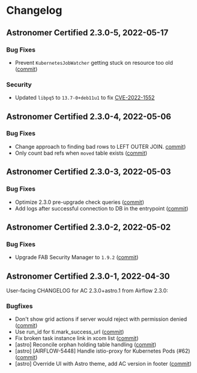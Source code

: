 # Changelog

Astronomer Certified 2.3.0-5, 2022-05-17
----------------------------------------

### Bug Fixes

- Prevent `KubernetesJobWatcher` getting stuck on resource too old ([commit](https://github.com/astronomer/airflow/commit/c5dd799c5e49220a02ed0c5a12f81da95487f61f))

### Security

- Updated `libpq5` to `13.7-0+deb11u1` to fix [CVE-2022-1552](https://nvd.nist.gov/vuln/detail/CVE-2022-1552)

Astronomer Certified 2.3.0-4, 2022-05-06
----------------------------------------

### Bug Fixes

- Change approach to finding bad rows to LEFT OUTER JOIN. [commit](https://github.com/astronomer/airflow/commit/808650d4793cba9ae0fcb69b2be8a7cb3102cd39))
- Only count bad refs when `moved` table exists ([commit](https://github.com/astronomer/airflow/commit/42b3e121e190fbfbf1a8ddfb29030b8e98df19a7))

Astronomer Certified 2.3.0-3, 2022-05-03
----------------------------------------

### Bug Fixes

- Optimize 2.3.0 pre-upgrade check queries ([commit](https://github.com/astronomer/airflow/commit/3b014735a6d67ed0f324628361d39869503d13dd))
- Add logs after successful connection to DB in the entrypoint ([commit](https://github.com/astronomer/ap-airflow/commit/c8753d2e4643868a0fe6199cdab8e8d0fd3f79c7))

Astronomer Certified 2.3.0-2, 2022-05-02
----------------------------------------

### Bug Fixes

- Upgrade FAB Security Manager to `1.9.2` ([commit](https://github.com/astronomer/ap-airflow/commit/9e4f204961258e773e835414b9fefc73d0c3de60))

Astronomer Certified 2.3.0-1, 2022-04-30
----------------------------------------

User-facing CHANGELOG for AC 2.3.0+astro.1 from Airflow 2.3.0:

### Bugfixes
- Don't show grid actions if server would reject with permission denied ([commit](https://github.com/astronomer/airflow/commit/62ebd1ebab6fb65353d90fadc5dc4553555bb6f1))
- Use run_id for ti.mark_success_url ([commit](https://github.com/astronomer/airflow/commit/405e57ce5a52474a26c5c18a2e724b070230cfa6))
- Fix broken task instance link in xcom list ([commit](https://github.com/astronomer/airflow/commit/72c6c438d3d8b74671fd2dd1a91b298cff4dd0ba))
- [astro] Reconcile orphan holding table handling ([commit](https://github.com/astronomer/airflow/commit/b595c1e84ef77d296cb006fbc4841646b6890db4))
- [astro] [AIRFLOW-5448] Handle istio-proxy for Kubernetes Pods (#62) ([commit](https://github.com/astronomer/airflow/commit/be1ede151e1e28b66585d00490a26dccad08a240))
- [astro] Override UI with Astro theme, add AC version in footer ([commit](https://github.com/astronomer/airflow/commit/300ed94ed8a0cb6118525ac81fc05c2190437820))
